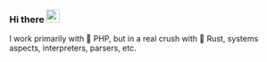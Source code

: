 ### Hi there <img src="https://github.com/TheDudeThatCode/TheDudeThatCode/blob/master/Assets/Hi.gif" width="24px"> 

I work primarily with 🐘 PHP, but in a real crush with 🦀 Rust, systems aspects, interpreters, parsers, etc.
